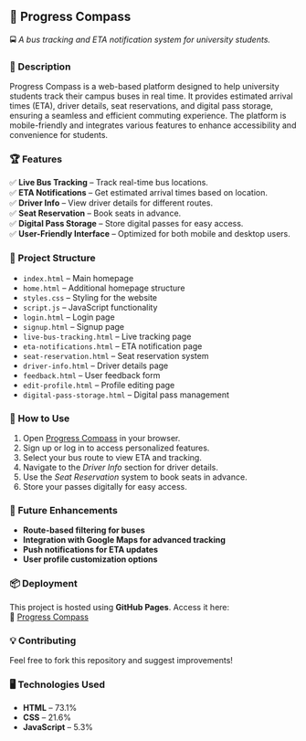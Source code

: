 ## 📌 Progress Compass  
🚍 *A bus tracking and ETA notification system for university students.*  

### 📖 Description  
Progress Compass is a web-based platform designed to help university students track their campus buses in real time. It provides estimated arrival times (ETA), driver details, seat reservations, and digital pass storage, ensuring a seamless and efficient commuting experience. The platform is mobile-friendly and integrates various features to enhance accessibility and convenience for students.  

### 🏆 Features  
✅ **Live Bus Tracking** – Track real-time bus locations.  
✅ **ETA Notifications** – Get estimated arrival times based on location.  
✅ **Driver Info** – View driver details for different routes.  
✅ **Seat Reservation** – Book seats in advance.  
✅ **Digital Pass Storage** – Store digital passes for easy access.  
✅ **User-Friendly Interface** – Optimized for both mobile and desktop users.  

### 📂 Project Structure  
- `index.html` – Main homepage  
- `home.html` – Additional homepage structure  
- `styles.css` – Styling for the website  
- `script.js` – JavaScript functionality  
- `login.html` – Login page  
- `signup.html` – Signup page  
- `live-bus-tracking.html` – Live tracking page  
- `eta-notifications.html` – ETA notification page  
- `seat-reservation.html` – Seat reservation system  
- `driver-info.html` – Driver details page  
- `feedback.html` – User feedback form  
- `edit-profile.html` – Profile editing page  
- `digital-pass-storage.html` – Digital pass management  

### 🚀 How to Use  
1. Open [Progress Compass](https://hariprasadyekula.github.io/ProgressCompass/) in your browser.  
2. Sign up or log in to access personalized features.  
3. Select your bus route to view ETA and tracking.  
4. Navigate to the *Driver Info* section for driver details.  
5. Use the *Seat Reservation* system to book seats in advance.  
6. Store your passes digitally for easy access.  

### 🔧 Future Enhancements  
- **Route-based filtering for buses**  
- **Integration with Google Maps for advanced tracking**  
- **Push notifications for ETA updates**  
- **User profile customization options**  

### 📦 Deployment  
This project is hosted using **GitHub Pages**. Access it here:  
🔗 [Progress Compass](https://hariprasadyekula.github.io/ProgressCompass/)  

### 💡 Contributing  
Feel free to fork this repository and suggest improvements!  

### 🖥️ Technologies Used  
- **HTML** – 73.1%  
- **CSS** – 21.6%  
- **JavaScript** – 5.3%  
